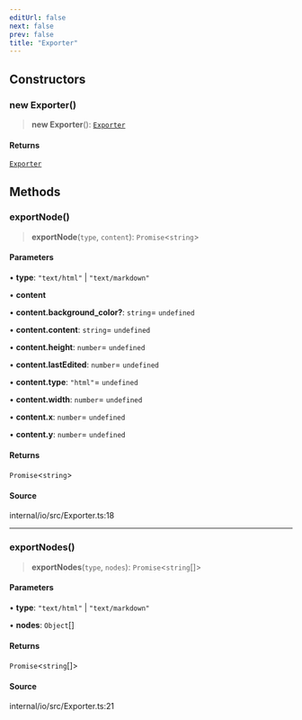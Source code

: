 ```yaml
---
editUrl: false
next: false
prev: false
title: "Exporter"
---
```


## Constructors

### new Exporter()

> **new Exporter**(): [`Exporter`](Exporter.md)

#### Returns

[`Exporter`](Exporter.md)

## Methods

### exportNode()

> **exportNode**(`type`, `content`): `Promise`\<`string`\>

#### Parameters

• **type**: `"text/html"` \| `"text/markdown"`

• **content**

• **content\.background\_color?**: `string`= `undefined`

• **content\.content**: `string`= `undefined`

• **content\.height**: `number`= `undefined`

• **content\.lastEdited**: `number`= `undefined`

• **content\.type**: `"html"`= `undefined`

• **content\.width**: `number`= `undefined`

• **content\.x**: `number`= `undefined`

• **content\.y**: `number`= `undefined`

#### Returns

`Promise`\<`string`\>

#### Source

internal/io/src/Exporter.ts:18

***

### exportNodes()

> **exportNodes**(`type`, `nodes`): `Promise`\<`string`[]\>

#### Parameters

• **type**: `"text/html"` \| `"text/markdown"`

• **nodes**: `Object`[]

#### Returns

`Promise`\<`string`[]\>

#### Source

internal/io/src/Exporter.ts:21
